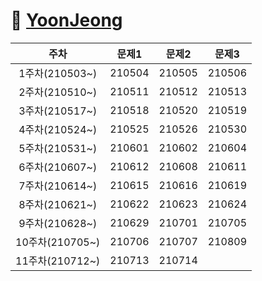 # 🐍 [YoonJeong](https://github.com/Yo0oN)

|주차|문제1|문제2|문제3|
|:-----:|:-----:|:-----:|:-----:|
|1주차(210503~)|210504|210505|210506|
|2주차(210510~)|210511|210512|210513|
|3주차(210517~)|210518|210520|210519|
|4주차(210524~)|210525|210526|210530|
|5주차(210531~)|210601|210602|210604|
|6주차(210607~)|210612|210608|210611|
|7주차(210614~)|210615|210616|210619|
|8주차(210621~)|210622|210623|210624|
|9주차(210628~)|210629|210701|210705|
|10주차(210705~)|210706|210707|210809|
|11주차(210712~)|210713|210714||
